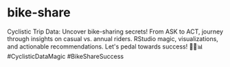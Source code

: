 # bike-share
Cyclistic Trip Data: Uncover bike-sharing secrets! From ASK to ACT, journey through insights on casual vs. annual riders. RStudio magic, visualizations, and actionable recommendations. Let's pedal towards success! 🚴‍♀️📊 #CyclisticDataMagic #BikeShareSuccess

